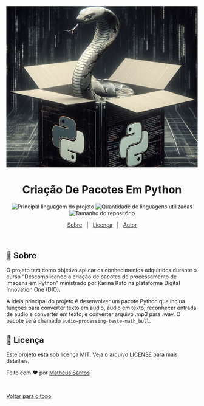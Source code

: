 <div align="center" id="top"> 
  <img src="./.github/packge.jpg" alt="Criacao De Pacotes Em Python" />
</div>


<h1 align="center">Criação De Pacotes Em Python</h1>

<p align="center">
  <img alt="Principal linguagem do projeto" src="https://img.shields.io/github/languages/top/Mathbull/criacao-de-pacotes-em-python?color=56BEB8">

  <img alt="Quantidade de linguagens utilizadas" src="https://img.shields.io/github/languages/count/Mathbull/criacao-de-pacotes-em-python?color=56BEB8">

  <img alt="Tamanho do repositório" src="https://img.shields.io/github/repo-size/Mathbull/criacao-de-pacotes-em-python?color=56BEB8">

 
</p>

<p align="center">
  <a href="#dart-sobre">Sobre</a> &#xa0; | &#xa0; 
  <a href="#memo-licença">Licença</a> &#xa0; | &#xa0;
  <a href="https://github.com/isabellazramos" target="_blank">Autor</a>
</p>

<br>

## :dart: Sobre ##

O projeto tem como objetivo aplicar os conhecimentos adquiridos durante o curso "Descomplicando a criação de pacotes de processamento de imagens em Python" ministrado por Karina Kato na plataforma Digital Innovation One (DIO).

A ideia principal do projeto é desenvolver um pacote Python que inclua funções para converter texto em áudio, áudio em texto, reconhecer entrada de audio e converter em texto, e converter arquivo .mp3 para .wav. O pacote será chamado `audio-processing-teste-math_bull`.

## :memo: Licença ##

Este projeto está sob licença MIT. Veja o arquivo [LICENSE](LICENSE.md) para mais detalhes.


Feito com :heart: por <a href="https://github.com/Mathbull" target="_blank">Matheus Santos</a>

&#xa0;

<a href="#top">Voltar para o topo</a>
